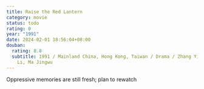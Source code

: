 ```yaml
---
title: Raise the Red Lantern
category: movie
status: todo
rating: 0
year: "1991"
date: 2024-02-01 18:56:04+08:00
douban:
  rating: 8.8
  subtitle: 1991 / Mainland China, Hong Kong, Taiwan / Drama / Zhang Yimou / Gong
    Li, Ma Jingwu
---
```


Oppressive memories are still fresh; plan to rewatch
